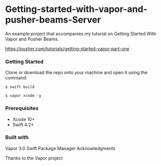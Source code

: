 # Getting-started-with-vapor-and-pusher-beams-Server

An example project that accompanies my tutorial on Getting Started With Vapor and Pusher Beams.

https://pusher.com/tutorials/getting-started-vapor-part-one


### Getting Started

Clone or download the repo onto your machine and open it using the command: 

`$ swift build`

`$ vapor xcode -y`

### Prerequisites

* Xcode 10+
* Swift 4.2+

### Built with

Vapor 3.0
Swift Package Manager
Acknowledgments

Thanks to the Vapor project
